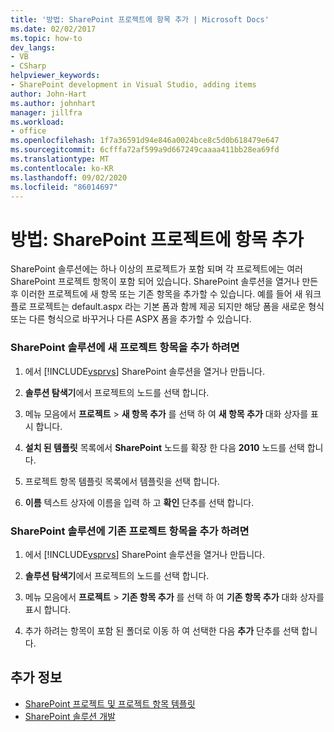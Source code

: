 ```yaml
---
title: '방법: SharePoint 프로젝트에 항목 추가 | Microsoft Docs'
ms.date: 02/02/2017
ms.topic: how-to
dev_langs:
- VB
- CSharp
helpviewer_keywords:
- SharePoint development in Visual Studio, adding items
author: John-Hart
ms.author: johnhart
manager: jillfra
ms.workload:
- office
ms.openlocfilehash: 1f7a36591d94e846a0024bce8c5d0b618479e647
ms.sourcegitcommit: 6cfffa72af599a9d667249caaaa411bb28ea69fd
ms.translationtype: MT
ms.contentlocale: ko-KR
ms.lasthandoff: 09/02/2020
ms.locfileid: "86014697"
---
```

# <a name="how-to-add-items-to-a-sharepoint-project"></a>방법: SharePoint 프로젝트에 항목 추가
  SharePoint 솔루션에는 하나 이상의 프로젝트가 포함 되며 각 프로젝트에는 여러 SharePoint 프로젝트 항목이 포함 되어 있습니다. SharePoint 솔루션을 열거나 만든 후 이러한 프로젝트에 새 항목 또는 기존 항목을 추가할 수 있습니다. 예를 들어 새 워크플로 프로젝트는 default.aspx 라는 기본 폼과 함께 제공 되지만 해당 폼을 새로운 형식 또는 다른 형식으로 바꾸거나 다른 ASPX 폼을 추가할 수 있습니다.

### <a name="to-add-a-new-project-item-to-a-sharepoint-solution"></a>SharePoint 솔루션에 새 프로젝트 항목을 추가 하려면

1. 에서 [!INCLUDE[vsprvs](../sharepoint/includes/vsprvs-md.md)] SharePoint 솔루션을 열거나 만듭니다.

2. **솔루션 탐색기**에서 프로젝트의 노드를 선택 합니다.

3. 메뉴 모음에서 **프로젝트**  >  **새 항목 추가** 를 선택 하 여 **새 항목 추가** 대화 상자를 표시 합니다.

4. **설치 된 템플릿** 목록에서 **SharePoint** 노드를 확장 한 다음 **2010** 노드를 선택 합니다.

5. 프로젝트 항목 템플릿 목록에서 템플릿을 선택 합니다.

6. **이름** 텍스트 상자에 이름을 입력 하 고 **확인** 단추를 선택 합니다.

### <a name="to-add-an-existing-project-item-to-a-sharepoint-solution"></a>SharePoint 솔루션에 기존 프로젝트 항목을 추가 하려면

1. 에서 [!INCLUDE[vsprvs](../sharepoint/includes/vsprvs-md.md)] SharePoint 솔루션을 열거나 만듭니다.

2. **솔루션 탐색기**에서 프로젝트의 노드를 선택 합니다.

3. 메뉴 모음에서 **프로젝트**  >  **기존 항목 추가** 를 선택 하 여 **기존 항목 추가** 대화 상자를 표시 합니다.

4. 추가 하려는 항목이 포함 된 폴더로 이동 하 여 선택한 다음 **추가** 단추를 선택 합니다.

## <a name="see-also"></a>추가 정보
- [SharePoint 프로젝트 및 프로젝트 항목 템플릿](../sharepoint/sharepoint-project-and-project-item-templates.md)
- [SharePoint 솔루션 개발](../sharepoint/developing-sharepoint-solutions.md)
